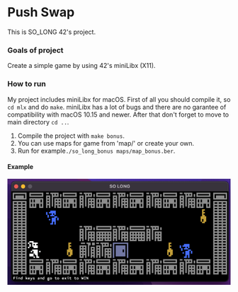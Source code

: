 # Push Swap
This is SO_LONG 42's project.

### Goals of project

Create a simple game by using 42's miniLibx (X11).

### How to run

My project includes miniLibx for macOS.
First of all you should compile it, so `cd mlx` and do `make`. miniLibx has a lot of bugs and there are no garantee of compatibility with macOS 10.15 and newer.
After that don't forget to move to main directory `cd ..`.
1. Compile the project with `make bonus`.
2. You can use maps for game from 'map/' or create your own.
3. Run for example`./so_long_bonus maps/map_bonus.ber`.

#### Example
![game sample](gif/solong.gif)